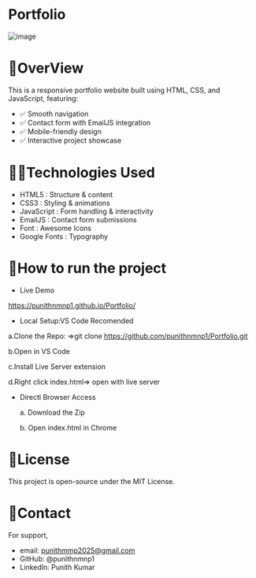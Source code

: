 # Portfolio
![image](https://github.com/user-attachments/assets/c2ffab3b-3609-4591-96c2-e498075f713c)


# 📌OverView

This is a responsive portfolio website built using HTML, CSS, and JavaScript, featuring:

- ✅ Smooth navigation
- ✅ Contact form with EmailJS integration
- ✅ Mobile-friendly design
- ✅ Interactive project showcase

# 👨‍💻Technologies Used

- HTML5        :  Structure & content
- CSS3         :  Styling & animations
- JavaScript   :	Form handling & interactivity
- EmailJS	     :  Contact form submissions
- Font         :  Awesome	Icons
- Google Fonts :	Typography

# 🚀How to run the project

 - Live Demo
   
  https://punithnmnp1.github.io/Portfolio/

 - Local Setup:VS Code Recomended
   
  a.Clone the Repo:
   =>git clone https://github.com/punithnmnp1/Portfolio.git
   
  b.Open in VS Code
 
  c.Install Live Server extension
 
  d.Right click index.html=> open with live server
 
 - Directl Browser Access
 
   a. Download the Zip
  
   b. Open index.html in Chrome
  

 # 📜License
 
 This project is open-source under the MIT License.

 # 📩Contact
 
 For support,
 
  - email: punithmmp2025@gmail.com
  - GitHub: @punithnmnp1
  - LinkedIn: Punith Kumar
